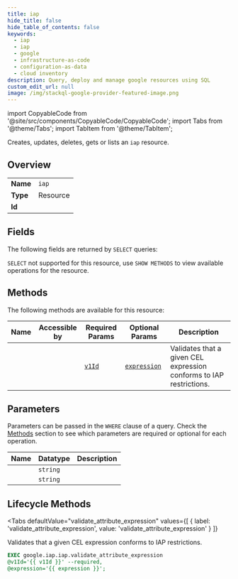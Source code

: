```yaml
--- 
title: iap
hide_title: false
hide_table_of_contents: false
keywords:
  - iap
  - iap
  - google
  - infrastructure-as-code
  - configuration-as-data
  - cloud inventory
description: Query, deploy and manage google resources using SQL
custom_edit_url: null
image: /img/stackql-google-provider-featured-image.png
---
```


import CopyableCode from '@site/src/components/CopyableCode/CopyableCode';
import Tabs from '@theme/Tabs';
import TabItem from '@theme/TabItem';

Creates, updates, deletes, gets or lists an <code>iap</code> resource.

## Overview
<table><tbody>
<tr><td><b>Name</b></td><td><code>iap</code></td></tr>
<tr><td><b>Type</b></td><td>Resource</td></tr>
<tr><td><b>Id</b></td><td><CopyableCode code="google.iap.iap" /></td></tr>
</tbody></table>

## Fields

The following fields are returned by `SELECT` queries:

`SELECT` not supported for this resource, use `SHOW METHODS` to view available operations for the resource.


## Methods

The following methods are available for this resource:

<table>
<thead>
    <tr>
    <th>Name</th>
    <th>Accessible by</th>
    <th>Required Params</th>
    <th>Optional Params</th>
    <th>Description</th>
    </tr>
</thead>
<tbody>
<tr>
    <td><a href="#validate_attribute_expression"><CopyableCode code="validate_attribute_expression" /></a></td>
    <td><CopyableCode code="exec" /></td>
    <td><a href="#parameter-v1Id"><code>v1Id</code></a></td>
    <td><a href="#parameter-expression"><code>expression</code></a></td>
    <td>Validates that a given CEL expression conforms to IAP restrictions.</td>
</tr>
</tbody>
</table>

## Parameters

Parameters can be passed in the `WHERE` clause of a query. Check the [Methods](#methods) section to see which parameters are required or optional for each operation.

<table>
<thead>
    <tr>
    <th>Name</th>
    <th>Datatype</th>
    <th>Description</th>
    </tr>
</thead>
<tbody>
<tr id="parameter-v1Id">
    <td><CopyableCode code="v1Id" /></td>
    <td><code>string</code></td>
    <td></td>
</tr>
<tr id="parameter-expression">
    <td><CopyableCode code="expression" /></td>
    <td><code>string</code></td>
    <td></td>
</tr>
</tbody>
</table>

## Lifecycle Methods

<Tabs
    defaultValue="validate_attribute_expression"
    values={[
        { label: 'validate_attribute_expression', value: 'validate_attribute_expression' }
    ]}
>
<TabItem value="validate_attribute_expression">

Validates that a given CEL expression conforms to IAP restrictions.

```sql
EXEC google.iap.iap.validate_attribute_expression 
@v1Id='{{ v1Id }}' --required, 
@expression='{{ expression }}';
```
</TabItem>
</Tabs>
